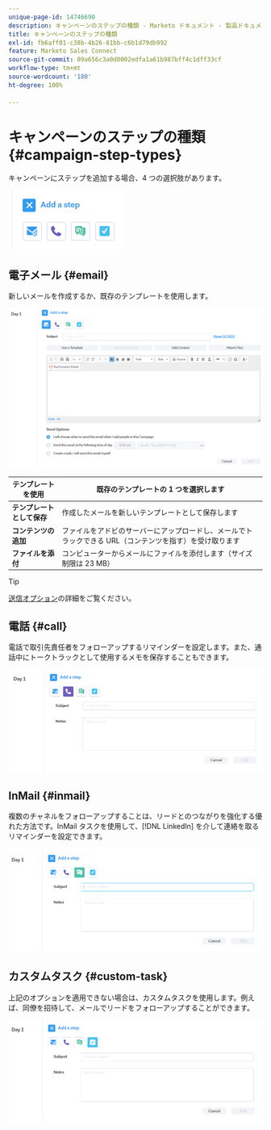 ```yaml
---
unique-page-id: 14746690
description: キャンペーンのステップの種類 - Marketo ドキュメント - 製品ドキュメント
title: キャンペーンのステップの種類
exl-id: fb6aff01-c38b-4b26-81bb-c6b1d79db992
feature: Marketo Sales Connect
source-git-commit: 09a656c3a0d0002edfa1a61b987bff4c1dff33cf
workflow-type: tm+mt
source-wordcount: '180'
ht-degree: 100%

---
```


# キャンペーンのステップの種類 {#campaign-step-types}

キャンペーンにステップを追加する場合、4 つの選択肢があります。

![](assets/one-4.png)

## 電子メール {#email}

新しいメールを作成するか、既存のテンプレートを使用します。

![](assets/email.png)

| **テンプレートを使用** | 既存のテンプレートの 1 つを選択します |
|---|---|
| **テンプレートとして保存** | 作成したメールを新しいテンプレートとして保存します |
| **コンテンツの追加** | ファイルをアドビのサーバーにアップロードし、メールでトラックできる URL（コンテンツを指す）を受け取ります |
| **ファイルを添付** | コンピューターからメールにファイルを添付します（サイズ制限は 23 MB） |

>[!TIP]
>
>[送信オプション](/help/marketo/product-docs/marketo-sales-connect/campaigns/understanding-send-options.md)の詳細をご覧ください。

## 電話 {#call}

電話で取引先責任者をフォローアップするリマインダーを設定します。また、通話中にトークトラックとして使用するメモを保存することもできます。

![](assets/pic.png)

## InMail {#inmail}

複数のチャネルをフォローアップすることは、リードとのつながりを強化する優れた方法です。InMail タスクを使用して、[!DNL LinkedIn] を介して連絡を取るリマインダーを設定できます。

![](assets/inmail.png)

## カスタムタスク {#custom-task}

上記のオプションを適用できない場合は、カスタムタスクを使用します。例えば、同僚を招待して、メールでリードをフォローアップすることができます。

![](assets/custom.png)
